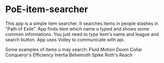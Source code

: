 # PoE-item-searcher

This app is a simple item searcher. It searches items in people stashes in "Path of Exile".
App finds item which name u typed and shows some common informations.
You just need to type item's name and league and search button.
App uses Volley to communicate with api.

Some examples of items u may search:
Fluid Motion
Doom Collar
Conqueror's Efficiency
Inertia
Behemoth Spike
Roth's Reach
